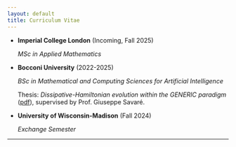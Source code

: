 ```yaml
---
layout: default
title: Curriculum Vitae
---
```


* **Imperial College London** (Incoming, Fall 2025)

  *MSc in Applied Mathematics*

* **Bocconi University** (2022-2025)
  
  *BSc in Mathematical and Computing Sciences for Artificial Intelligence*
  
  Thesis: *Dissipative-Hamiltonian evolution within the GENERIC paradigm* ([pdf](thesis.pdf)), supervised by Prof. Giuseppe Savaré.

* **University of Wisconsin-Madison** (Fall 2024)
  
  *Exchange Semester*

---











